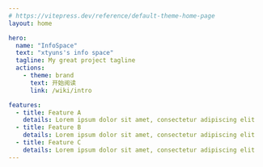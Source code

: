 ```yaml
---
# https://vitepress.dev/reference/default-theme-home-page
layout: home

hero:
  name: "InfoSpace"
  text: "xtyuns's info space"
  tagline: My great project tagline
  actions:
    - theme: brand
      text: 开始阅读
      link: /wiki/intro

features:
  - title: Feature A
    details: Lorem ipsum dolor sit amet, consectetur adipiscing elit
  - title: Feature B
    details: Lorem ipsum dolor sit amet, consectetur adipiscing elit
  - title: Feature C
    details: Lorem ipsum dolor sit amet, consectetur adipiscing elit
---
```


